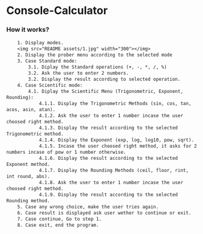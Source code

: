 # Console-Calculator

### How it works?
        1. Display modes.
        <img src="README assets/1.jpg" width="300"></img>
        2. Display the prober menu according to the selected mode
        3. Case Standard mode:
            3.1. Diplay the Standard operations (+, -, *, /, %)
            3.2. Ask the user to enter 2 numbers.
            3.2. Display the result according to selected operation.
        4. Case Scientific mode:
            4.1. Diplay the Scientific Menu (Trigonometric, Exponent, Rounding):
                4.1.1. Display the Trigonometric Methods (sin, cos, tan, acos, asin, atan).
                4.1.2. Ask the user to enter 1 number incase the user choosed right method.
                4.1.3. Display the result according to the selected Trigonometric method.
                4.1.4. Display the Exponent (exp, log, log10, pow, sqrt).
                4.1.5. Incase the user choosed right method, it asks for 2 numbers incase of pow or 1 number otherwise.
                4.1.6. Display the result according to the selected Exponent method.
                4.1.7. Display the Rounding Methods (ceil, floor, rint, int round, abs).
                4.1.8. Ask the user to enter 1 number incase the user choosed right method.
                4.1.9. Display the result according to the selected Rounding method.
        5. Case any wrong choice, make the user tries again.
        6. Case result is displayed ask user wether to continue or exit.
        7. Case continue, Go to step 1.
        8. Case exit, end the program.
